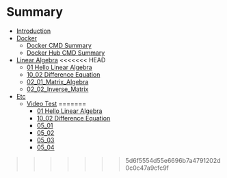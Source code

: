 # Summary

* [Introduction](README.md)
* [Docker](posts/Docker/README.md)
  * [Docker CMD Summary](posts/Docker/docker_summary.md)
  * [Docker Hub CMD Summary](posts/Docker/docker_hub.md)
* [Linear Algebra](posts/LinearAlgebra/README.md)
<<<<<<< HEAD
  * [01 Hello Linear Algebra](posts/LinearAlgebra/01_hello_linear_algebra.md)
  * [10_02 Difference Equation](posts/LinearAlgebra/01_10_02_Difference_Equation.md)
  * [02_01_Matrix_Algebra](posts/LinearAlgebra/la_02_01.md)
  * [02_02_Inverse_Matrix](posts/LinearAlgebra/la_02_02.md)
* [Etc](posts/Etc/README.md)
  * [Video Test](posts/Etc/video.md)
=======
	* [01 Hello Linear Algebra](posts/LinearAlgebra/01_hello_linear_algebra.md)
	* [10_02 Difference Equation](posts/LinearAlgebra/01_10_02_Difference_Equation.md)
	* [05_01](posts/LinearAlgebra/la_05_01.md)
	* [05_02](posts/LinearAlgebra/la_05_02.md)
	* [05_03](posts/LinearAlgebra/la_05_03.md)
	* [05_04](posts/LinearAlgebra/la_05_04.md)

>>>>>>> 5d6f5554d55e6696b7a4791202d0c0c47a9cfc9f
